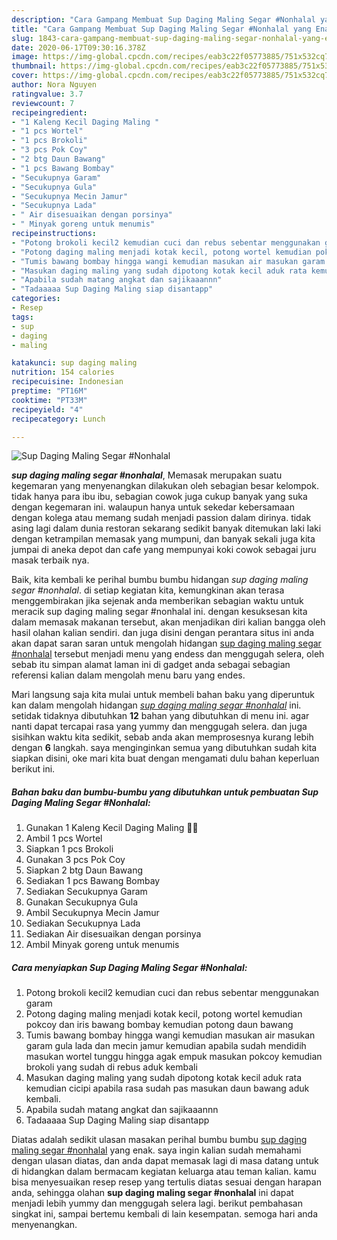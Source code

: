 ```yaml
---
description: "Cara Gampang Membuat Sup Daging Maling Segar #Nonhalal yang Enak"
title: "Cara Gampang Membuat Sup Daging Maling Segar #Nonhalal yang Enak"
slug: 1843-cara-gampang-membuat-sup-daging-maling-segar-nonhalal-yang-enak
date: 2020-06-17T09:30:16.378Z
image: https://img-global.cpcdn.com/recipes/eab3c22f05773885/751x532cq70/sup-daging-maling-segar-nonhalal-foto-resep-utama.jpg
thumbnail: https://img-global.cpcdn.com/recipes/eab3c22f05773885/751x532cq70/sup-daging-maling-segar-nonhalal-foto-resep-utama.jpg
cover: https://img-global.cpcdn.com/recipes/eab3c22f05773885/751x532cq70/sup-daging-maling-segar-nonhalal-foto-resep-utama.jpg
author: Nora Nguyen
ratingvalue: 3.7
reviewcount: 7
recipeingredient:
- "1 Kaleng Kecil Daging Maling "
- "1 pcs Wortel"
- "1 pcs Brokoli"
- "3 pcs Pok Coy"
- "2 btg Daun Bawang"
- "1 pcs Bawang Bombay"
- "Secukupnya Garam"
- "Secukupnya Gula"
- "Secukupnya Mecin Jamur"
- "Secukupnya Lada"
- " Air disesuaikan dengan porsinya"
- " Minyak goreng untuk menumis"
recipeinstructions:
- "Potong brokoli kecil2 kemudian cuci dan rebus sebentar menggunakan garam"
- "Potong daging maling menjadi kotak kecil, potong wortel kemudian pokcoy dan iris bawang bombay kemudian potong daun bawang"
- "Tumis bawang bombay hingga wangi kemudian masukan air masukan garam gula lada dan mecin jamur kemudian apabila sudah mendidih masukan wortel tunggu hingga agak empuk masukan pokcoy kemudian brokoli yang sudah di rebus aduk kembali"
- "Masukan daging maling yang sudah dipotong kotak kecil aduk rata kemudian cicipi apabila rasa sudah pas masukan daun bawang aduk kembali."
- "Apabila sudah matang angkat dan sajikaaannn"
- "Tadaaaaa Sup Daging Maling siap disantapp"
categories:
- Resep
tags:
- sup
- daging
- maling

katakunci: sup daging maling 
nutrition: 154 calories
recipecuisine: Indonesian
preptime: "PT16M"
cooktime: "PT33M"
recipeyield: "4"
recipecategory: Lunch

---
```



![Sup Daging Maling Segar #Nonhalal](https://img-global.cpcdn.com/recipes/eab3c22f05773885/751x532cq70/sup-daging-maling-segar-nonhalal-foto-resep-utama.jpg)

<b><i>sup daging maling segar #nonhalal</i></b>, Memasak merupakan suatu kegemaran yang menyenangkan dilakukan oleh sebagian besar kelompok. tidak hanya para ibu ibu, sebagian cowok juga cukup banyak yang suka dengan kegemaran ini. walaupun hanya untuk sekedar kebersamaan dengan kolega atau memang sudah menjadi passion dalam dirinya. tidak asing lagi dalam dunia restoran sekarang sedikit banyak ditemukan laki laki dengan ketrampilan memasak yang mumpuni, dan banyak sekali juga kita jumpai di aneka depot dan cafe yang mempunyai koki cowok sebagai juru masak terbaik nya.



Baik, kita kembali ke perihal bumbu bumbu hidangan <i>sup daging maling segar #nonhalal</i>. di setiap kegiatan kita, kemungkinan akan terasa menggembirakan jika sejenak anda memberikan sebagian waktu untuk meracik sup daging maling segar #nonhalal ini. dengan kesuksesan kita dalam memasak makanan tersebut, akan menjadikan diri kalian bangga oleh hasil olahan kalian sendiri. dan juga disini dengan perantara situs ini anda akan dapat saran saran untuk mengolah hidangan <u>sup daging maling segar #nonhalal</u> tersebut menjadi menu yang endess dan menggugah selera, oleh sebab itu simpan alamat laman ini di gadget anda sebagai sebagian referensi kalian dalam mengolah menu baru yang endes.


Mari langsung saja kita mulai untuk membeli bahan baku yang diperuntuk kan dalam mengolah hidangan <u><i>sup daging maling segar #nonhalal</i></u> ini. setidak tidaknya dibutuhkan <b>12</b> bahan yang dibutuhkan di menu ini. agar nanti dapat tercapai rasa yang yummy dan menggugah selera. dan juga sisihkan waktu kita sedikit, sebab anda akan memprosesnya kurang lebih dengan <b>6</b> langkah. saya menginginkan semua yang dibutuhkan sudah kita siapkan disini, oke mari kita buat dengan mengamati dulu bahan keperluan berikut ini.

<!--inarticleads1-->

##### Bahan baku dan bumbu-bumbu yang dibutuhkan untuk pembuatan Sup Daging Maling Segar #Nonhalal:

1. Gunakan 1 Kaleng Kecil Daging Maling 🐷🐷
1. Ambil 1 pcs Wortel
1. Siapkan 1 pcs Brokoli
1. Gunakan 3 pcs Pok Coy
1. Siapkan 2 btg Daun Bawang
1. Sediakan 1 pcs Bawang Bombay
1. Sediakan Secukupnya Garam
1. Gunakan Secukupnya Gula
1. Ambil Secukupnya Mecin Jamur
1. Sediakan Secukupnya Lada
1. Sediakan  Air disesuaikan dengan porsinya
1. Ambil  Minyak goreng untuk menumis




<!--inarticleads2-->

##### Cara menyiapkan Sup Daging Maling Segar #Nonhalal:

1. Potong brokoli kecil2 kemudian cuci dan rebus sebentar menggunakan garam
1. Potong daging maling menjadi kotak kecil, potong wortel kemudian pokcoy dan iris bawang bombay kemudian potong daun bawang
1. Tumis bawang bombay hingga wangi kemudian masukan air masukan garam gula lada dan mecin jamur kemudian apabila sudah mendidih masukan wortel tunggu hingga agak empuk masukan pokcoy kemudian brokoli yang sudah di rebus aduk kembali
1. Masukan daging maling yang sudah dipotong kotak kecil aduk rata kemudian cicipi apabila rasa sudah pas masukan daun bawang aduk kembali.
1. Apabila sudah matang angkat dan sajikaaannn
1. Tadaaaaa Sup Daging Maling siap disantapp




Diatas adalah sedikit ulasan masakan perihal bumbu bumbu <u>sup daging maling segar #nonhalal</u> yang enak. saya ingin kalian sudah memahami dengan ulasan diatas, dan anda dapat memasak lagi di masa datang untuk di hidangkan dalam bermacam kegiatan keluarga atau teman kalian. kamu bisa menyesuaikan resep resep yang tertulis diatas sesuai dengan harapan anda, sehingga olahan <b>sup daging maling segar #nonhalal</b> ini dapat menjadi lebih yummy dan menggugah selera lagi. berikut pembahasan singkat ini, sampai bertemu kembali di lain kesempatan. semoga hari anda menyenangkan.
